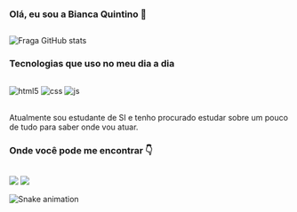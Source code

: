 ### Olá, eu sou a Bianca Quintino 🖖

##
![Fraga GitHub stats](https://github-readme-stats.vercel.app/api?username=biaquintino&show_icons=true&theme=dark&count_private=true)
  
  ### Tecnologias que uso no meu dia a dia
  ##
  
<div style="display: inline_block">
  <img align="center" alt="html5" src="https://img.shields.io/badge/HTML5-E34F26?style=for-the-badge&logo=html5&logoColor=white" />
  <img align="center" alt="css" src="https://img.shields.io/badge/CSS3-1572B6?style=for-the-badge&logo=css3&logoColor=white" />
  <img align="center" alt="js" src="https://img.shields.io/badge/JavaScript-F7DF1E?style=for-the-badge&logo=javascript&logoColor=black" />
</div><br/>
  
  Atualmente sou estudante de SI e tenho procurado estudar sobre um pouco de tudo para saber onde vou atuar.
  
 
### Onde você pode me encontrar 👇
##
  
<div>
  <a href="https://instagram.com/biancaquintino13" target="_blank"><img src="https://img.shields.io/badge/-Instagram-%23E4405F?style=for-the-badge&logo=instagram&logoColor=white" target="_blank"></a>
  <a href="https://www.linkedin.com/in/bianca-quintino-59841a205" target="_blank"><img src="https://img.shields.io/badge/-LinkedIn-%230077B5?style=for-the-badge&logo=linkedin&logoColor=white" target="_blank"></a> 
  
 ![Snake animation](https://github.com/biaquintino/biaquintino/blob/output/github-contribution-grid-snake.svg) 
 
</div>

